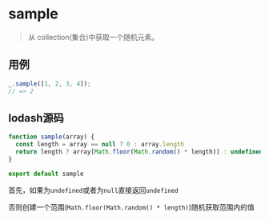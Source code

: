 # sample

> 从 collection(集合)中获取一个随机元素。

## 用例

```js
_.sample([1, 2, 3, 4]);
// => 2
```

## lodash源码

```js
function sample(array) {
  const length = array == null ? 0 : array.length
  return length ? array[Math.floor(Math.random() * length)] : undefined
}

export default sample

```

首先，如果为`undefined`或者为`null`直接返回`undefined`

否则创建一个范围(`Math.floor(Math.random() * length)`)随机获取范围内的值